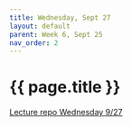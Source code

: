 ```yaml
---
title: Wednesday, Sept 27
layout: default
parent: Week 6, Sept 25
nav_order: 2
---
```


# {{ page.title }}

[Lecture repo Wednesday 9/27](https://github.com/bsu-cs-jb/lecture-09-27-wed)
